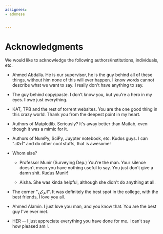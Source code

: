 ```yaml
---
assignees:
- adonese


---
```


# Acknowledgments
We would like to acknowledge the following authors/institutions, individuals, etc.

- Ahmed Abdalla. He is our supervisor, he is the guy behind all of these things, without him none of this will ever happen. I know words cannot describe what we want to say. I really don't have anything to say.

- The guy behind copy/paste. I don't know you, but you're a hero in my eyes. I owe just everything.
- KAT, TPB and the rest of torrent websites. You are the one good thing in this crazy world. Thank you from the deepest point in my heart.

- Authors of Matplotlib. Seriously? It's away better than Matlab, even though it was a mimic for it.

- Authors of NumPy, SciPy, Juypter notebook, etc. Kudos guys. I can "أحنّك" and do other cool stuffs, that is awesome!

- Whom else?

  - Professor Munir (Surveying Dep.) You're the man. Your silence doesn't mean you have nothing useful to say. You just don't give a damn shit. Kudus Munir!

  - Aisha. She was kinda helpful, although she didn't do anything at all.

- The corner "الركن". It was definitely the best spot in the college, with the best friends, I love you all.

- Ahmed Alamin. I just love you man, and you know that. You are the best guy I've ever met.

- HER -- I just appreciate everything you have done for me. I can't say how pleased am I.
